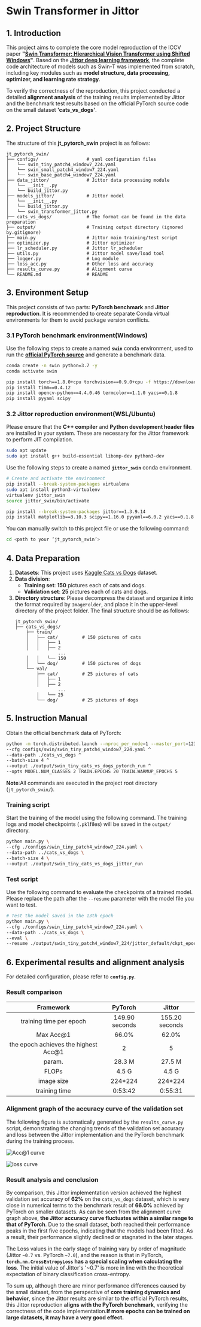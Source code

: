 # Swin Transformer in Jittor

## 1. Introduction
This project aims to complete the core model reproduction of the ICCV paper **"[Swin Transformer: Hierarchical Vision Transformer using Shifted Windows](https://arxiv.org/abs/2103.14030)"**. Based on the **[Jittor deep learning framework](https://github.com/Jittor/jittor)**, the complete code architecture of models such as Swin-T was implemented from scratch, including key modules such as **model structure, data processing, optimizer, and learning rate strategy**.

To verify the correctness of the reproduction, this project conducted a detailed **alignment analysis** of the training results implemented by Jittor and the benchmark test results based on the official PyTorch source code on the small dataset **'cats_vs_dogs'**.

## 2. Project Structure
The structure of this **jt_pytorch_swin** project is as follows:
```
jt_pytorch_swin/
├── configs/                  # yaml configuration files
│   └── swin_tiny_patch4_window7_224.yaml
│   └── swin_small_patch4_window7_224.yaml
│   └── swin_base_patch4_window7_224.yaml
├── data_jittor/              # Jittor data processing module
│   └── __init__.py
│   └── build_jittor.py
├── models_jittor/            # Jittor model
│   └── __init__.py
│   └── build_jittor.py
│   └── swin_transformer_jittor.py
├── cats_vs_dogs/             # The format can be found in the data preparation
├── output/                   # Training output directory (ignored by.gitignore)
├── main.py                   # Jittor main training/test script
├── optimizer.py              # Jittor optimizer
├── lr_scheduler.py           # Jittor lr_scheduler
├── utils.py                  # Jittor model save/load tool
├── logger.py                 # Log module
├── loss_acc.py               # Other loss and accuracy
├── results_curve.py          # Alignment curve
└── README.md                 # README
```

## 3. Environment Setup

This project consists of two parts: **PyTorch benchmark** and **Jittor reproduction**. It is recommended to create separate Conda virtual environments for them to avoid package version conflicts.

### 3.1 PyTorch benchmark environment(Windows)

Use the following steps to create a named **`swin`** conda environment, used to run the **[official PyTorch source](https://github.com/microsoft/Swin-Transformer)** and generate a benchmark data.

```bash
conda create -n swin python=3.7 -y
conda activate swin

pip install torch==1.8.0+cpu torchvision==0.9.0+cpu -f https://download.pytorch.org/whl/torch_stable.html
pip install timm==0.4.12
pip install opencv-python==4.4.0.46 termcolor==1.1.0 yacs==0.1.8
pip install pyyaml scipy
```

### 3.2 Jittor reproduction environment(WSL/Ubuntu)

Please ensure that the **C++ compiler** and **Python development header files** are installed in your system. These are necessary for the Jittor framework to perform JIT compilation.
```bash
sudo apt update
sudo apt install g++ build-essential libomp-dev python3-dev
```
Use the following steps to create a named **`jittor_swin`** conda environment.

```bash
# Create and activate the environment
pip install --break-system-packages virtualenv
sudo apt install python3-virtualenv
virtualenv jittor_swin
source jittor_swin/bin/activate

pip install --break-system-packages jittor==1.3.9.14
pip install matplotlib==3.10.3 scipy==1.16.0 pyyaml==6.0.2 yacs==0.1.8 termcolor==3.1.0
```
You can manually switch to this project file or use the following command:
```bash
cd <path to your ‘jt_pytorch_swin’>
```

## 4. Data Preparation

1. **Datasets**: This project uses [Kaggle Cats vs Dogs](https://www.kaggle.com/c/dogs-vs-cats/data) dataset.
2. **Data division**:
    * **Training set**: **150** pictures each of cats and dogs.
    * **Validation set**: **25** pictures each of cats and dogs.
3. **Directory structure**: Please decompress the dataset and organize it into the format required by `ImageFolder`, and place it in the upper-level directory of the project folder. The final structure should be as follows:
    ```
    jt_pytorch_swin/
    ├── cats_vs_dogs/
        ├── train/
        │   ├── cat/         # 150 pictures of cats
        │   │   ├── 1
        │   │   ├── 2
			        ...
        │   │   └── 150
        │   └── dog/         # 150 pictures of dogs
        └── val/
            ├── cat/         # 25 pictures of cats
	        │   ├── 1
	        │   ├── 2
			        ...
	        │   └── 25
            └── dog/         # 25 pictures of dogs
    ```

## 5. Instruction Manual

Obtain the official benchmark data of PyTorch:
```bash
python -m torch.distributed.launch --nproc_per_node=1 --master_port=12345 main.py ^
--cfg configs/swin/swin_tiny_patch4_window7_224.yaml ^
--data-path ./cats_vs_dogs ^
--batch-size 4 ^
--output ./output/swin_tiny_cats_vs_dogs_pytorch_run ^
--opts MODEL.NUM_CLASSES 2 TRAIN.EPOCHS 20 TRAIN.WARMUP_EPOCHS 5
```

**Note**:All commands are executed in the project root directory (`jt_pytorch_swin/`).

### Training script

Start the training of the model using the following command. The training logs and model checkpoints (`.pkl`files) will be saved in the `output/` directory.

```bash
python main.py \
--cfg ./configs/swin_tiny_patch4_window7_224.yaml \
--data-path ../cats_vs_dogs \
--batch-size 4 \
--output ./output/swin_tiny_cats_vs_dogs_jittor_run
```

### Test script

Use the following command to evaluate the checkpoints of a trained model. Please replace the path after the `--resume` parameter with the model file you want to test.
```bash
# Test the model saved in the 13th epoch
python main.py \
--cfg ./configs/swin_tiny_patch4_window7_224.yaml \
--data-path ../cats_vs_dogs \
--eval \
--resume ./output/swin_tiny_patch4_window7_224/jittor_default/ckpt_epoch_13.pkl
```

## 6. Experimental results and alignment analysis

For detailed configuration, please refer to **`config.py`**.

### Result comparison

| Framework | PyTorch | Jittor |
|:--:|:--:|:--:|
| training time per epoch | 149.90 seconds | 155.20 seconds |
| Max Acc@1 | 66.0% | 62.0% |
| the epoch achieves the highest Acc@1 | 2 | 5 |
| param.| 28.3 M | 27.5 M |
| FLOPs | 4.5 G | 4.5 G |
| image size| 224*224 | 224*224 |
| training time| 0:53:42 | 0:55:31 |

### Alignment graph of the accuracy curve of the validation set

The following figure is automatically generated by the `results_curve.py` script, demonstrating the changing trends of the validation set accuracy and loss between the Jittor implementation and the PyTorch benchmark during the training process.

![Acc@1 curve](https://github.com/user-attachments/assets/30161a1b-24bf-4cd5-bbb4-cc9125c3e868)

![loss curve](https://github.com/user-attachments/assets/04ecf2c4-e9c3-4e4a-a57d-608bfed00458)

### Result analysis and conclusion

By comparison, this Jittor implementation version achieved the highest validation set accuracy of **62%** on the `cats_vs_dogs` dataset, which is very close in numerical terms to the benchmark result of **66.0%** achieved by PyTorch on smaller datasets.
As can be seen from the alignment curve graph above, **the Jittor accuracy curve fluctuates within a similar range to that of PyTorch**. Due to the small dataset, both reached their performance peaks in the first five epochs, indicating that the models had been fitted. As a result, their performance slightly declined or stagnated in the later stages.

The Loss values in the early stage of training vary by order of magnitude (Jittor `~0.7` vs. PyTorch `~7.0`), and the reason is that in PyTorch, **`torch.nn.CrossEntropyLoss` has a special scaling when calculating the loss**. The initial value of Jittor's '~0.7' is more in line with the theoretical expectation of binary classification cross-entropy.

To sum up, although there are minor performance differences caused by the small dataset, from the perspective of **core training dynamics and behavior**, since the Jittor results are similar to the official PyTorch results, this Jittor reproduction **aligns with the PyTorch benchmark**, verifying the correctness of the code implementation.**If more epochs can be trained on large datasets, it may have a very good effect.** 